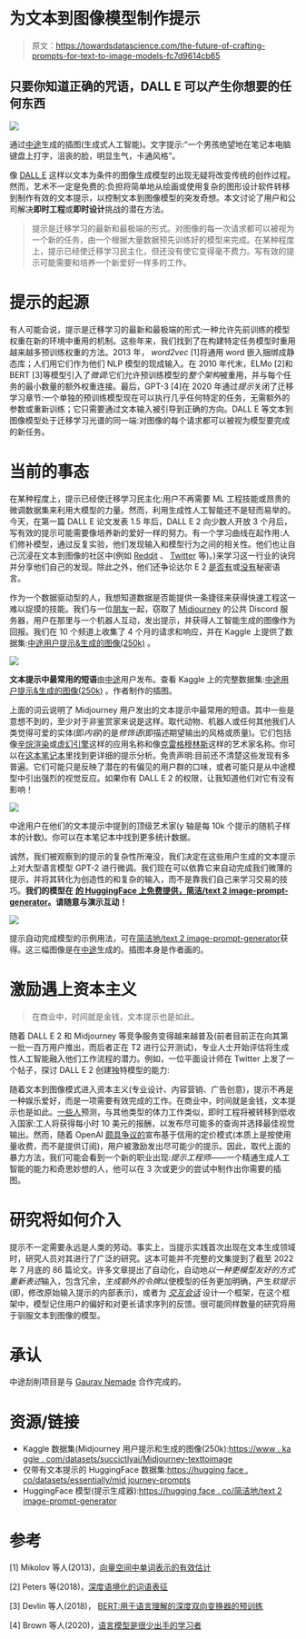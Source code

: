# 为文本到图像模型制作提示

> 原文：<https://towardsdatascience.com/the-future-of-crafting-prompts-for-text-to-image-models-fc7d9614cb65>

## 只要你知道正确的咒语，DALL E 可以产生你想要的任何东西

![](img/dfcfe3064ead1f9ee9f22e75bd188500.png)

通过[中途](http://midjourney.com)生成的插图(生成式人工智能)。文字提示:“一个男孩绝望地在笔记本电脑键盘上打字，沮丧的脸，明显生气，卡通风格”。

像 [DALL E](https://openai.com/dall-e-2/) 这样以文本为条件的图像生成模型的出现无疑将改变传统的创作过程。然而，艺术不一定是免费的:负担将简单地从绘画或使用复杂的图形设计软件转移到制作有效的文本提示，以控制文本到图像模型的突发奇想。本文讨论了用户和公司解决**即时工程**或**即时设计**挑战的潜在方法。

> 提示是迁移学习的最新和最极端的形式。对图像的每一次请求都可以被视为一个新的任务，由一个根据大量数据预先训练好的模型来完成。在某种程度上，提示已经使迁移学习民主化，但还没有使它变得毫不费力。写有效的提示可能需要和培养一个新爱好一样多的工作。

# 提示的起源

有人可能会说，提示是迁移学习的最新和最极端的形式:一种允许先前训练的模型权重在新的环境中重用的机制。这些年来，我们找到了在构建特定任务模型时重用越来越多预训练权重的方法。2013 年， *word2vec* [1]将通用 word 嵌入捆绑成静态库；人们用它们作为他们 NLP 模型的现成输入。在 2010 年代末，ELMo [2]和 BERT [3]等模型引入了*微调*:它们允许预训练模型的*整个架构*被重用，并与每个任务的最小数量的额外权重连接。最后，GPT-3 [4]在 2020 年通过*提示*关闭了迁移学习章节:一个单独的预训练模型现在可以执行几乎任何特定的任务，无需额外的参数或重新训练；它只需要通过文本输入被引导到正确的方向。DALL E 等文本到图像模型处于迁移学习光谱的同一端:对图像的每个请求都可以被视为模型要完成的新任务。

# 当前的事态

在某种程度上，提示已经使迁移学习民主化:用户不再需要 ML 工程技能或昂贵的微调数据集来利用大模型的力量。然而，利用生成性人工智能还不是轻而易举的。今天，在第一篇 DALL E 论文发表 1.5 年后，DALL E 2 向少数人开放 3 个月后，写有效的提示可能需要像培养新的爱好一样的努力。有一个学习曲线在起作用:人们修补模型，通过反复实验，他们发现输入和模型行为之间的相关性。他们也让自己沉浸在文本到图像的社区中(例如 [Reddit](https://www.reddit.com/r/dalle2/) 、 [Twitter](https://twitter.com/hashtag/dalle2?src=hashtag_click) 等)。)来学习这一行业的诀窍并分享他们自己的发现。除此之外，他们还争论达尔 E 2 [是否有](https://twitter.com/giannis_daras/status/1531693093040230402)或[没有](https://twitter.com/benjamin_hilton/status/1531780892972175361)秘密语言。

作为一个数据驱动型的人，我想知道数据是否能提供一条捷径来获得快速工程这一难以捉摸的技能。我们与一位[朋友](https://twitter.com/gaurav_nemade15)一起，窃取了 [Midjourney](https://www.midjourney.com) 的公共 Discord 服务器，用户在那里与一个机器人互动，发出提示，并获得人工智能生成的图像作为回报。我们在 10 个频道上收集了 4 个月的请求和响应，并在 Kaggle 上提供了数据集:[中途用户提示&生成的图像(250k)](https://www.kaggle.com/datasets/succinctlyai/midjourney-texttoimage) 。

![](img/d1e4c3f464a2e28e6913f6a578dc089b.png)

**文本提示中最常用的短语**由[中途](http://midjourney.com)用户发布。查看 Kaggle 上的完整数据集:[中途用户提示&生成的图像(250k)](https://www.kaggle.com/datasets/succinctlyai/midjourney-texttoimage) 。作者制作的插图。

上面的词云说明了 Midjourney 用户发出的文本提示中最常用的短语。其中一些是意想不到的，至少对于非鉴赏家来说是这样。取代动物、机器人或任何其他我们人类觉得可爱的实体(即*内容*)的是*修饰语*(即描述期望输出的风格或质量)。它们包括像[辛烷渲染](https://en.wikipedia.org/wiki/Octane_Render)或[虚幻引擎](https://www.unrealengine.com/en-US)这样的应用名称和像[克雷格穆林斯](https://en.wikipedia.org/wiki/Craig_Mullins)这样的艺术家名称。你可以在[这本笔记本](https://www.kaggle.com/code/succinctlyai/midjourney-prompt-analysis)里找到更详细的提示分析。免责声明:目前还不清楚这些发现有多普遍。它们可能只是反映了潜在的有偏见的用户群的口味，或者可能只是从中途模型中引出强烈的视觉反应。如果你有 DALL E 2 的权限，让我知道他们对它有没有影响！

![](img/10ae366929fc3465b1d17704f7743849.png)

中途用户在他们的文本提示中提到的顶级艺术家(y 轴是每 10k 个提示的随机子样本的计数)。你可以在本笔记本中找到更多统计数据。

诚然，我们被观察到的提示的复杂性所淹没，我们决定在这些用户生成的文本提示上对大型语言模型 GPT-2 进行微调。我们现在可以依靠它来自动完成我们微薄的提示，并将其转化为创造性的和复杂的输入，而不是靠我们自己来学习交易的技巧。**我们的模型在** [**的 HuggingFace 上免费提供，简洁/text 2 image-prompt-generator**](https://huggingface.co/succinctly/text2image-prompt-generator)**。请随意与演示互动！**

![](img/6444d699061579633e98f612bafe1c06.png)

提示自动完成模型的示例用法，可在[简洁地/text 2 image-prompt-generator](https://huggingface.co/succinctly/text2image-prompt-generator)获得。这三幅图像是在[中途](https://midjourney.com)生成的。插图本身是作者画的。

# 激励遇上资本主义

> 在商业中，时间就是金钱，文本提示也是如此。

随着 DALL E 2 和 Midjourney 等竞争服务变得越来越普及(前者目前正在向其第一批一百万用户推出，而后者正在 T2 进行公开测试)，专业人士开始评估将生成性人工智能融入他们工作流程的潜力。例如，一位平面设计师在 Twitter 上发了一个帖子，探讨 DALL E 2 创建独特模型的能力:

随着文本到图像模式进入资本主义(专业设计、内容营销、广告创意)，提示不再是一种娱乐爱好，而是一项需要有效完成的工作。在商业中，时间就是金钱，文本提示也是如此。[一些人](https://www.reddit.com/r/dalle2/comments/w5y162/comment/ihbgpoi/?utm_source=share&utm_medium=web2x&context=3)预测，与其他类型的体力工作类似，即时工程将被转移到低收入国家:工人将获得每小时 10 美元的报酬，以发布尽可能多的查询并选择最佳视觉输出。然而，随着 OpenAI [颇具争议的](https://jimclydemonge.medium.com/dall-e2s-new-pricing-is-making-people-upset-b55c853faaf7)宣布基于信用的定价模式(本质上是按使用量收费，而不是提供订阅)，用户被激励发出尽可能少的提示。因此，取代上面的暴力方法，我们可能会看到一个新的职业出现:*提示工程师*——一个精通生成人工智能的能力和奇思妙想的人，他可以在 3 次或更少的尝试中制作出你需要的插图。

# 研究将如何介入

提示不一定需要永远是人类的劳动。事实上，当提示实践首次出现在文本生成领域时，研究人员对其进行了广泛的研究。这本可能并不完整的文集提到了截至 2022 年 7 月底的 86 篇论文。许多文章提出了自动化，自动地*以一种更模型友好的方式重新表述*输入，包含冗余，*生成额外的令牌*以使模型的任务更加明确，产生*软提示*(即，修改原始输入提示的内部表示)，或者为 [*交互会话*](https://arxiv.org/abs/2201.06009) 设计一个框架，在这个框架中，模型记住用户的偏好和对更长请求序列的反馈。很可能同样数量的研究将用于驯服文本到图像的模型。

# 承认

中途刮削项目是与 [Gaurav Nemade](https://www.linkedin.com/in/gauravnemade/) 合作完成的。

# 资源/链接

*   Kaggle 数据集(Midjourney 用户提示和生成的图像(250k):[https://www . ka ggle . com/datasets/succictlyai/Midjourney-texttoimage](https://www.kaggle.com/datasets/succinctlyai/midjourney-texttoimage)
*   仅带有文本提示的 HuggingFace 数据集:[https://hugging face . co/datasets/essentially/mid journey-prompts](https://huggingface.co/datasets/succinctly/midjourney-prompts)
*   HuggingFace 模型(提示生成器):[https://hugging face . co/简洁地/text 2 image-prompt-generator](https://huggingface.co/succinctly/text2image-prompt-generator)

# 参考

[1] Mikolov 等人(2013)，[向量空间中单词表示的有效估计](https://arxiv.org/abs/1301.3781)

[2] Peters 等(2018)，[深度语境化的词语表征](https://arxiv.org/abs/1802.05365)

[3] Devlin 等人(2018)， [BERT:用于语言理解的深度双向变换器的预训练](https://arxiv.org/abs/1810.04805)

[4] Brown 等人(2020)，[语言模型是很少出手的学习者](https://arxiv.org/abs/2005.14165)